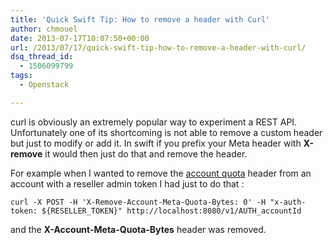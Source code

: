 ```yaml
---
title: 'Quick Swift Tip: How to remove a header with Curl'
author: chmouel
date: 2013-07-17T10:07:50+00:00
url: /2013/07/17/quick-swift-tip-how-to-remove-a-header-with-curl/
dsq_thread_id:
  - 1506099799
tags:
  - Openstack

---
```

curl is obviously an extremely popular way to experiment a REST API. Unfortunately one of its shortcoming is not able to remove a custom header but just to modify or add it. In swift if you prefix your Meta header with **X-remove** it would then just do that and remove the header. 

For example when I wanted to remove the [account quota][1] header from an account with a reseller admin token I had just to do that :

`curl -X POST -H 'X-Remove-Account-Meta-Quota-Bytes: 0' -H "x-auth-token: ${RESELLER_TOKEN}" http://localhost:8080/v1/AUTH_accountId`

and the **X-Account-Meta-Quota-Bytes** header was removed.

 [1]: https://blog.chmouel.com/2013/03/08/swift-and-quotas-in-upcoming-1-8-0-grizzly-release/